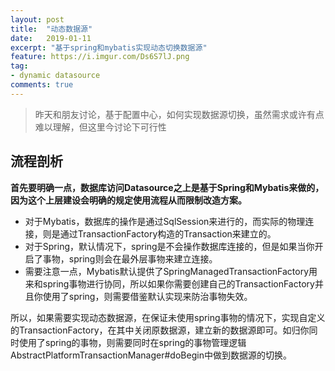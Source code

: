 ```yaml
---
layout: post
title:  "动态数据源"
date:   2019-01-11
excerpt: "基于spring和mybatis实现动态切换数据源"
feature: https://i.imgur.com/Ds6S7lJ.png
tag:
- dynamic datasource
comments: true
---
```


> 昨天和朋友讨论，基于配置中心，如何实现数据源切换，虽然需求或许有点难以理解，但这里今讨论下可行性

## 流程剖析

**首先要明确一点，数据库访问Datasource之上是基于Spring和Mybatis来做的，因为这个上层建设会明确的规定使用流程从而限制改造方案。**

* 对于Mybatis，数据库的操作是通过SqlSession来进行的，而实际的物理连接，则是通过TransactionFactory构造的Transaction来建立的。
* 对于Spring，默认情况下，spring是不会操作数据库连接的，但是如果当你开启了事物，spring则会在最外层事物来建立连接。
* 需要注意一点，Mybatis默认提供了SpringManagedTransactionFactory用来和spring事物进行协同，所以如果你需要创建自己的TransactionFactory并且你使用了spring，则需要借鉴默认实现来防治事物失效。

所以，如果需要实现动态数据源，在保证未使用spring事物的情况下，实现自定义的TransactionFactory，在其中关闭原数据源，建立新的数据源即可。如归你同时使用了spring的事物，则需要同时在spring的事物管理逻辑AbstractPlatformTransactionManager#doBegin中做到数据源的切换。

